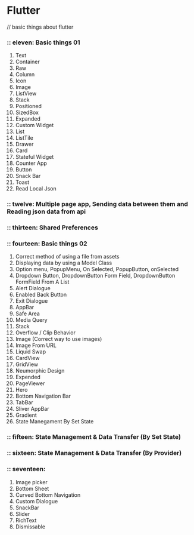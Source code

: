 # Flutter
// basic things about flutter

### :: eleven: Basic things 01
1. Text
2. Container
3. Raw
4. Column
5. Icon
6. Image
7. ListView
8. Stack
9. Positioned
10. SizedBox
11. Expanded
12. Custom Widget
13. List
14. ListTile
15. Drawer
16. Card
17. Stateful Widget
18. Counter App
19. Button
20. Snack Bar
21. Toast
22. Read Local Json
### :: twelve: Multiple page app, Sending data between them and Reading json data from api
### :: thirteen: Shared Preferences
### :: fourteen: Basic things 02
1. Correct method of using a file from assets
2. Displaying data by using a Model Class
3. Option menu, PopupMenu, On Selected, PopupButton, onSelected
4. Dropdown Button, DropdownButton Form Field, DropdownButton FormField From A List
5. Alert Dialogue
6. Enabled Back Button
7. Exit Dialogue
8. AppBar
9. Safe Area
10. Media Query
11. Stack
12. Overflow / Clip Behavior
13. Image (Correct way to use images)
14. Image From URL
15. Liquid Swap
16. CardView
17. GridView
18. Neumorphic Design
19. Expended
20. PageViewer
21. Hero
22. Bottom Navigation Bar
23. TabBar
24. Sliver AppBar
25. Gradient
26. State Manegament By Set State
### :: fifteen: State Management & Data Transfer (By Set State)
### :: sixteen: State Management & Data Transfer (By Provider)
### :: seventeen: 
1. Image picker
2. Bottom Sheet
3. Curved Bottom Navigation
4. Custom Dialogue
5. SnackBar
6. Slider
7. RichText
8. Dismissable
